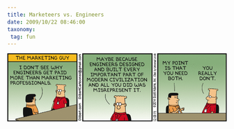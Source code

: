 ```yaml
---
title: Marketeers vs. Engineers
date: 2009/10/22 08:46:00
taxonomy: 
 tag: fun
---
```


![](dilbert.gif)

